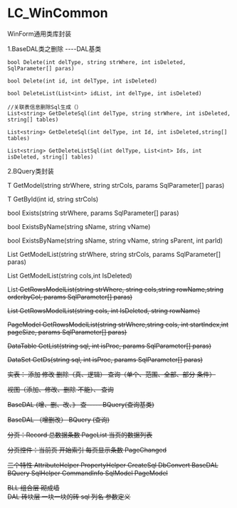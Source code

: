 # LC_WinCommon
WinForm通用类库封装

1.BaseDAL类之删除  ----DAL基类

    bool Delete(int delType, string strWhere, int isDeleted, SqlParameter[] paras)
    
    bool Delete(int id, int delType, int isDeleted)
    
    bool DeleteList(List<int> idList, int delType, int isDeleted)
    
    //关联表信息删除Sql生成（）
    List<string> GetDeleteSql(int delType, string strWhere, int isDeleted, string[] tables)
    
    List<string> GetDeleteSql(int delType, int Id, int isDeleted,string[] tables)
    
    List<string> GetDeleteListSql(int delType, List<int> Ids, int isDeleted, string[] tables)
    
2.BQuery类封装

   T GetModel(string strWhere, string strCols, params SqlParameter[] paras)
   
   T GetById(int id, string strCols)
   
   bool Exists(string strWhere, params SqlParameter[] paras)
   
   bool ExistsByName(string sName, string vName)
   
   bool ExistsByName(string sName, string vName, string sParent, int parId)
   
   List<T> GetModelList(string strWhere, string strCols, params SqlParameter[] paras)
   
   List<T> GetModelList(string cols,int IsDeleted)
   
   List<S> GetRowsModelList<S>(string strWhere, string cols,string rowName,string orderbyCol, params SqlParameter[] paras)
   
   List<S> GetRowsModelList<S>(string cols, int IsDeleted, string rowName)
   
   PageModel<S> GetRowsModelList<S>(string strWhere,string cols, int startIndex,int pageSize, params SqlParameter[] paras)

   DataTable GetList(string sql, int isProc,  params SqlParameter[] paras)
   
   DataSet GetDs(string sql, int isProc, params SqlParameter[] paras)

   实表： 添加   修改  删除（真、逻辑） 查询（单个、范围、全部、部分   条件）
   
   视图（添加、修改、删除 不能）、   查询

   BaseDAL (增、删、改、》 查----- BQuery(查询基类)

   BaseDAL （增删改）  BQuery (查询)


   分页：Record   总数据条数    PageList 当页的数据列表   
   
   分页控件：当前页   开始索引   每页显示条数    PageChanged   

   三个特性  AttributeHelper   PropertyHelper   CreateSql  DbConvert BaseDAL  BQuery   SqlHelper  CommandInfo   SqlModel   PageModel

BLL  组合层   砌成墙     
DAL  砖块层  一块一块的砖   sql   列名    参数定义  
